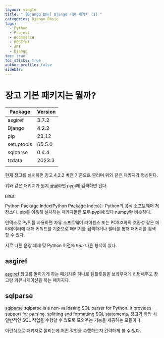 ```yaml
---
layout: single
title: " [Django DRF] Django 기본 패키지 (1) "
categories: Django_Basic
tags:
  - Python
  - Project
  - eCommerce
  - RESTful
  - API
  - Django
toc: true
toc_sticky: true
author_profile: false
sidebar:
---
```

# 장고 기본 패키지는 뭘까?


| Package    | Version |
| ---------- | ------- |
| asgiref    | 3.7.2   |
| Django     | 4.2.2   |
| pip        | 23.12   |
| setuptools | 65.5.0  |
| sqlparse   | 0.4.4   |
| tzdata     | 2023.3  |
|            |         |



현재 장고를 설치하면  장고 4.2.2 버전 기준으로 깔리며 위와 같은 패키지가 형성된다.

위와 같은 패키지가 뭔지 궁금하면 pypi에 검색하면 된다.

[pypi](https://pypi.org/)

Python Package Index(Python Package Index)는 Python의 공식 소프트웨어 저장소다.
pip를 이용해 설치하는 패키지들은 모두 pypi에 있다
numpy랑 비슷하다.
  
인덱스로 PyPI를 사용하면 자유 소프트웨어 라이센스 또는 POSIX와의 호환성 같은 메타데이터에 대해 키워드를 기준으로 패키지를 검색하거나 필터를 통해 패키지를 검색할 수 있다.

서로 다른 운영 체제 및 Python 버전에 따라 다른 형식이 있다.

## asgiref

[asgiref](https://pypi.org/project/asgiref/)
장고를 돌아가게 하는 패키지중 하나로 템플릿등을 브라우저에 리턴해주고 장고랑 커뮤니케이션을 하는 패키지다.

## sqlparse

[sqlparse](https://pypi.org/project/sqlparse/)
sqlparse is a non-validating SQL parser for Python. It provides support for parsing, splitting and formatting SQL statements.
장고가 작업 시 일반적인 SQL 작업을 수행할 수 있도록 도와주는 기능을 제공하는 모듈이다.

이런식으로 패키지로 깔리는게 어떤 작업을 수행하는지 간략하게 볼 수 있다.